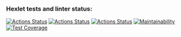 ### Hexlet tests and linter status:
[![Actions Status](https://github.com/fill1986/python-project-lvl2/workflows/hexlet-check/badge.svg)](https://github.com/fill1986/python-project-lvl2/actions)
[![Actions Status](https://github.com/fill1986/python-project-lvl2/workflows/linter-check/badge.svg)](https://github.com/fill1986/python-project-lvl2/actions/workflows/linter-check.yaml)
[![Actions Status](https://github.com/fill1986/python-project-lvl2/workflows/pytests/badge.svg)](https://github.com/fill1986/python-project-lvl2/actions/workflows/pytests.yaml)
[![Maintainability](https://api.codeclimate.com/v1/badges/08f54ac62860935c041f/maintainability)](https://codeclimate.com/github/fill1986/python-project-lvl2/maintainability)
[![Test Coverage](https://api.codeclimate.com/v1/badges/08f54ac62860935c041f/test_coverage)](https://codeclimate.com/github/fill1986/python-project-lvl2/test_coverage)